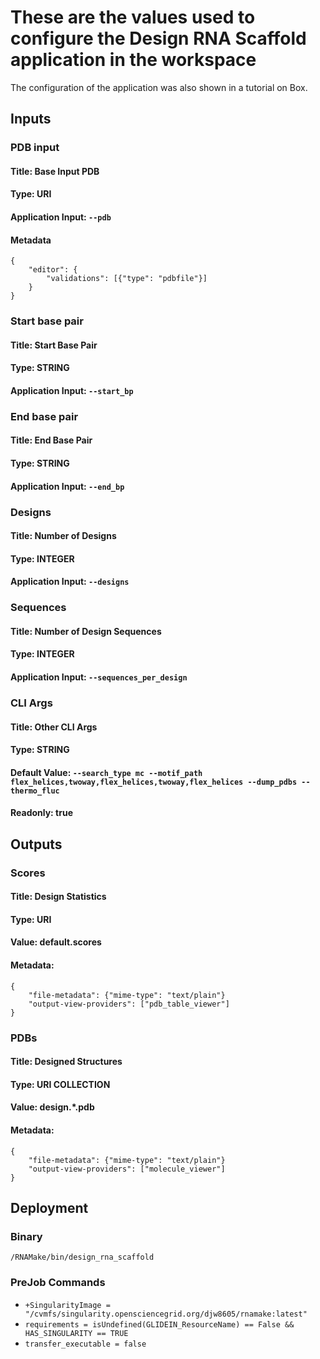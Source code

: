 # These are the values used to configure the Design RNA Scaffold application in the workspace

The configuration of the application was also shown in a tutorial on Box.

## Inputs

### PDB input
#### Title: Base Input PDB
#### Type: URI
#### Application Input: `--pdb`
#### Metadata
```
{
    "editor": {
        "validations": [{"type": "pdbfile"}]
    }
}
```

### Start base pair
#### Title: Start Base Pair
#### Type: STRING
#### Application Input: `--start_bp`

### End base pair
#### Title: End Base Pair
#### Type: STRING
#### Application Input: `--end_bp`

### Designs
#### Title: Number of Designs
#### Type: INTEGER
#### Application Input: `--designs`

### Sequences
#### Title: Number of Design Sequences
#### Type: INTEGER
#### Application Input: `--sequences_per_design`

### CLI Args
#### Title: Other CLI Args
#### Type: STRING
#### Default Value: `--search_type mc --motif_path flex_helices,twoway,flex_helices,twoway,flex_helices --dump_pdbs --thermo_fluc`
#### Readonly: true

## Outputs

### Scores
#### Title: Design Statistics
#### Type: URI
#### Value: default.scores
#### Metadata:
```
{
    "file-metadata": {"mime-type": "text/plain"}
    "output-view-providers": ["pdb_table_viewer"]
}
```

### PDBs
#### Title: Designed Structures
#### Type: URI COLLECTION
#### Value: design.*.pdb
#### Metadata:
```
{
    "file-metadata": {"mime-type": "text/plain"}
    "output-view-providers": ["molecule_viewer"]
}
```

## Deployment

### Binary
`/RNAMake/bin/design_rna_scaffold`

### PreJob Commands
- `+SingularityImage = "/cvmfs/singularity.opensciencegrid.org/djw8605/rnamake:latest"`
- `requirements = isUndefined(GLIDEIN_ResourceName) == False && HAS_SINGULARITY == TRUE`
- `transfer_executable = false`
